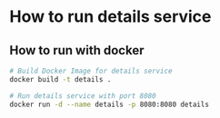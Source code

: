# How to run details service

## How to run with docker

```bash
# Build Docker Image for details service
docker build -t details .

# Run details service with port 8080
docker run -d --name details -p 8080:8080 details
```
